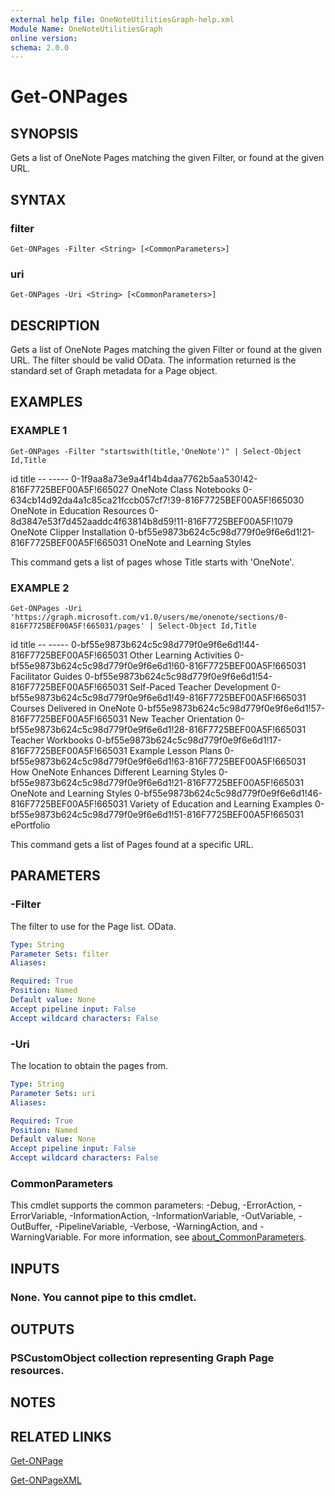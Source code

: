 ```yaml
---
external help file: OneNoteUtilitiesGraph-help.xml
Module Name: OneNoteUtilitiesGraph
online version:
schema: 2.0.0
---
```


# Get-ONPages

## SYNOPSIS
Gets a list of OneNote Pages matching the given Filter, or found at the given URL.

## SYNTAX

### filter
```
Get-ONPages -Filter <String> [<CommonParameters>]
```

### uri
```
Get-ONPages -Uri <String> [<CommonParameters>]
```

## DESCRIPTION
Gets a list of OneNote Pages matching the given Filter or found at the given URL.
The filter should be valid OData.
The information returned is the standard set of Graph metadata for a Page object.

## EXAMPLES

### EXAMPLE 1
```
Get-ONPages -Filter "startswith(title,'OneNote')" | Select-Object Id,Title
```

id                                                            title --                                                            ----- 0-1f9aa8a73e9a4f14b4daa7762b5aa530!42-816F7725BEF00A5F!665027 OneNote Class Notebooks 0-634cb14d92da4a1c85ca21fccb057cf7!39-816F7725BEF00A5F!665030 OneNote in Education Resources 0-8d3847e53f7d452aaddc4f63814b8d59!11-816F7725BEF00A5F!1079   OneNote Clipper Installation 0-bf55e9873b624c5c98d779f0e9f6e6d1!21-816F7725BEF00A5F!665031 OneNote and Learning Styles

This command gets a list of pages whose Title starts with 'OneNote'.

### EXAMPLE 2
```
Get-ONPages -Uri 'https://graph.microsoft.com/v1.0/users/me/onenote/sections/0-816F7725BEF00A5F!665031/pages' | Select-Object Id,Title
```

id                                                            title --                                                            ----- 0-bf55e9873b624c5c98d779f0e9f6e6d1!44-816F7725BEF00A5F!665031 Other Learning Activities 0-bf55e9873b624c5c98d779f0e9f6e6d1!60-816F7725BEF00A5F!665031 Facilitator Guides 0-bf55e9873b624c5c98d779f0e9f6e6d1!54-816F7725BEF00A5F!665031 Self-Paced Teacher Development 0-bf55e9873b624c5c98d779f0e9f6e6d1!49-816F7725BEF00A5F!665031 Courses Delivered in OneNote 0-bf55e9873b624c5c98d779f0e9f6e6d1!57-816F7725BEF00A5F!665031 New Teacher Orientation 0-bf55e9873b624c5c98d779f0e9f6e6d1!28-816F7725BEF00A5F!665031 Teacher Workbooks 0-bf55e9873b624c5c98d779f0e9f6e6d1!17-816F7725BEF00A5F!665031 Example Lesson Plans 0-bf55e9873b624c5c98d779f0e9f6e6d1!63-816F7725BEF00A5F!665031 How OneNote Enhances Different Learning Styles 0-bf55e9873b624c5c98d779f0e9f6e6d1!21-816F7725BEF00A5F!665031 OneNote and Learning Styles 0-bf55e9873b624c5c98d779f0e9f6e6d1!46-816F7725BEF00A5F!665031 Variety of Education and Learning Examples 0-bf55e9873b624c5c98d779f0e9f6e6d1!51-816F7725BEF00A5F!665031 ePortfolio

This command gets a list of Pages found at a specific URL.

## PARAMETERS

### -Filter
The filter to use for the Page list.
OData.

```yaml
Type: String
Parameter Sets: filter
Aliases:

Required: True
Position: Named
Default value: None
Accept pipeline input: False
Accept wildcard characters: False
```

### -Uri
The location to obtain the pages from.

```yaml
Type: String
Parameter Sets: uri
Aliases:

Required: True
Position: Named
Default value: None
Accept pipeline input: False
Accept wildcard characters: False
```

### CommonParameters
This cmdlet supports the common parameters: -Debug, -ErrorAction, -ErrorVariable, -InformationAction, -InformationVariable, -OutVariable, -OutBuffer, -PipelineVariable, -Verbose, -WarningAction, and -WarningVariable. For more information, see [about_CommonParameters](http://go.microsoft.com/fwlink/?LinkID=113216).

## INPUTS

### None. You cannot pipe to this cmdlet.
## OUTPUTS

### PSCustomObject collection representing Graph Page resources.
## NOTES

## RELATED LINKS

[Get-ONPage]()

[Get-ONPageXML]()

